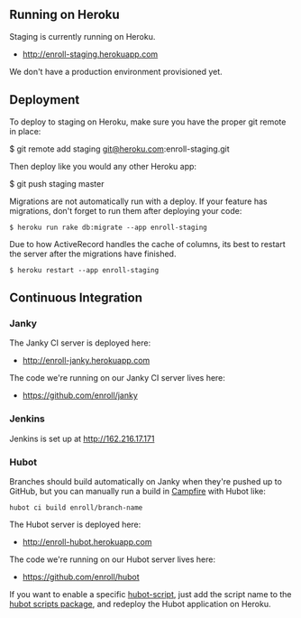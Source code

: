 ## Running on Heroku

Staging is currently running on Heroku.

* http://enroll-staging.herokuapp.com

We don't have a production environment provisioned yet.

## Deployment

To deploy to staging on Heroku, make sure you have the proper git remote
in place:

   $ git remote add staging git@heroku.com:enroll-staging.git

Then deploy like you would any other Heroku app:

   $ git push staging master

Migrations are not automatically run with a deploy. If your feature has
migrations, don't forget to run them after deploying your code:

    $ heroku run rake db:migrate --app enroll-staging

Due to how ActiveRecord handles the cache of columns, its best to restart the
server after the migrations have finished.

    $ heroku restart --app enroll-staging

## Continuous Integration

### Janky

The Janky CI server is deployed here:
* http://enroll-janky.herokuapp.com

The code we're running on our Janky CI server lives here:
* https://github.com/enroll/janky

### Jenkins

Jenkins is set up at http://162.216.17.171

### Hubot

Branches should build automatically on Janky when they're pushed up to
GitHub, but you can manually run a build in [Campfire](chat) with Hubot like:

    hubot ci build enroll/branch-name

The Hubot server is deployed here:
* http://enroll-hubot.herokuapp.com

The code we're running on our Hubot server lives here:
* https://github.com/enroll/hubot

If you want to enable a specific [hubot-script](hubot-scripts), just add
the script name to the [hubot scripts package](hubot-script-json), and
redeploy the Hubot application on Heroku.

[chat]: https://launchwise.campfirenow.com/room/564908
[hubot-scripts]: http://hubot-script-catalog.herokuapp.com
[hubot-scripts-json]: https://github.com/enroll/hubot/blob/master/hubot-scripts.json

